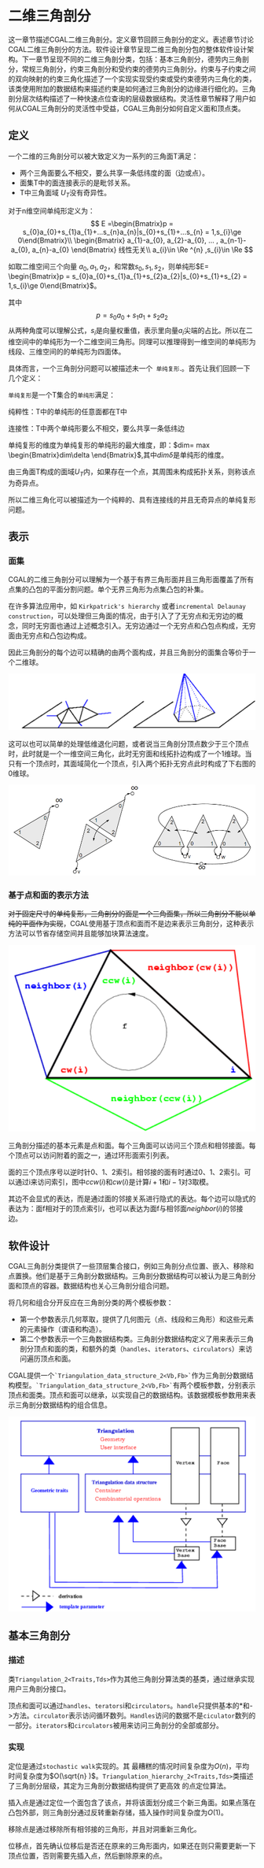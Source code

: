 # 二维三角剖分

这一章节描述CGAL二维三角剖分。定义章节回顾三角剖分的定义。表述章节讨论CGAL二维三角剖分的方法。软件设计章节呈现二维三角剖分包的整体软件设计架构。下一章节呈现不同的二维三角剖分类，包括：基本三角剖分，德劳内三角剖分，常规三角剖分，约束三角剖分和受约束的德劳内三角剖分。约束与子约束之间的双向映射的约束三角化描述了一个实现实现受约束或受约束德劳内三角化的类，该类使用附加的数据结构来描述约束是如何通过三角剖分的边缘进行细化的。三角剖分层次结构描述了一种快速点位查询的层级数据结构。灵活性章节解释了用户如何从CGAL三角剖分的灵活性中受益，CGAL三角剖分如何自定义面和顶点类。

## 定义

一个二维的三角剖分可以被大致定义为一系列的三角面T满足：

* 两个三角面要么不相交，要么共享一条低纬度的面（边或点）。
* 面集T中的面连接表示的是毗邻关系。
* T中三角面域 $U_T$没有奇异性。

对于n维空间单纯形定义为：
$$
E =\begin{Bmatrix}p = s_{0}a_{0}+s_{1}a_{1}+...s_{n}a_{n}|s_{0}+s_{1}+...s_{n} = 1,s_{i}\ge 0\end{Bmatrix}\\
\begin{Bmatrix} a_{1}-a_{0}, a_{2}-a_{0}, ... , a_{n-1}-a_{0}, a_{n}-a_{0} \end{Bmatrix} 线性无关\\
a_{i}\in \Re ^{n} ,s_{i}\in \Re
$$

如取二维空间三个向量 $a_{0},a_{1},a_{2}$，和常数$s_{0}, s_{1}, s_{2}$，则单纯形$E= \begin{Bmatrix}p = s_{0}a_{0}+s_{1}a_{1}+s_{2}a_{2}|s_{0}+s_{1}+s_{2} = 1,s_{i}\ge 0\end{Bmatrix}$。

其中 
$$
p = s_{0}a_{0}+s_{1}a_{1}+s_{2}a_{2}
$$
从两种角度可以理解公式，$s_{i}$是向量权重值，表示里向量$a_{i}$尖端的占比。所以在二维空间中的单纯形为一个二维空间三角形。同理可以推理得到一维空间的单纯形为线段、三维空间的的单纯形为四面体。

具体而言，一个三角剖分问题可以被描述未一个`` 单纯复形``.。首先让我们回顾一下几个定义：

``单纯复形``是一个T集合的``单纯形``满足：

纯粹性：T中的单纯形的任意面都在T中

连接性：T中两个单纯形要么不相交，要么共享一条低纬边

单纯复形的维度为单纯复形的单纯形的最大维度，即：$dim= max \begin{Bmatrix}dim\delta  \end{Bmatrix}$,其中$dim\delta$是单纯形的维度。

由三角面T构成的面域$U_T$内，如果存在一个点，其周围未构成拓扑关系，则称该点为奇异点。

所以二维三角化可以被描述为一个纯粹的、具有连接线的并且无奇异点的单纯复形问题。

## 表示

### 面集

CGAL的二维三角剖分可以理解为一个基于有界三角形面并且三角形面覆盖了所有点集的凸包的平面分割问题。单个无界三角形为点集凸包的补集。

在许多算法应用中，如 ``Kirkpatrick's hierarchy`` 或者``incremental Delaunay construction``，可以处理但三角面的情况，由于引入了了无穷点和无穷边的概念，同时无穷面也通过上述概念引入。无穷边通过一个无穷点和凸包点构成，无穷面由无穷点和凸包边构成。

因此三角剖分的每个边可以精确的由两个面构成，并且三角剖分的面集合等价于一个二维球。

![Infinite vertex and infinite faces](imgs/Triangulations/image-20230214115730678.png)

这可以也可以简单的处理低维退化问题，或者说当三角剖分顶点数少于三个顶点时，此时就是一个一维空间三角化，此时无穷面和线拓扑边构成了一个1维球。当只有一个顶点时，其面域简化一个顶点，引入两个拓扑无穷点此时构成了下右图的0维球。

![Triangulations with zero, one, and two finite vertices](imgs/Triangulations/image-20230214135149246.png)

### 基于点和面的表示方法

~~对于固定尺寸的单纯复形，三角剖分的面是一个三角面集，所以三角剖分不能以单纯的平面作为实现~~，CGAL使用基于顶点和面而不是边来表示三角剖分，这种表示方法可以节省存储空间并且能够加块算法速度。

![Vertices and neighbors](imgs/Triangulations/image-20230214141611593.png)

三角剖分描述的基本元素是点和面。每个三角面可以访问三个顶点和相邻接面。每个顶点可以访问附着的面之一，通过环形面索引列表。

面的三个顶点序号以逆时针0、1、2索引。相邻接的面有时通过0、1、2索引。可以通过i来访问索引，图中$ccw(i)$和$cw(i)$是计算$i+1$和$i-1$对3取模。

其边不会显式的表达，而是通过面的邻接关系进行隐式的表达。每个边可以隐式的表达为：面f相对于的顶点索引$i$，也可以表达为面f与相邻面$neighbor(i)$的邻接边。

## 软件设计

CGAL三角剖分类提供了一些顶层集合接口，例如三角剖分点位置、嵌入、移除和点置换。他们是基于三角剖分数据结构。三角剖分数据结构可以被认为是三角剖分面和顶点的容器。数据结构也关心三角剖分组合问题。

将几何和组合分开反应在三角剖分类的两个模板参数：

* 第一个参数表示几何萃取，提供了几何图元（点、线段和三角形）和这些元素的元素操作（谓语和构造）。
* 第二个参数表示一个三角数据结构类。三角剖分数据结构定义了用来表示三角剖分顶点和面的类，和额外的类（``handles``、``iterators``、``circulators``）来访问遍历顶点和面。

CGAL提供一个`` `Triangulation_data_structure_2<Vb,Fb>` ``作为三角剖分数据结构模型。`` `Triangulation_data_structure_2<Vb,Fb>` ``有两个模板参数，分别表示顶点和面类。顶点和面可以继承，以实现自己的数据结构。该数据模板参数用来表示三角剖分数据结构的组合信息。

![The triangulations software design.](imgs/Triangulations/image-20230214152112972.png)

## 基本三角剖分

### 描述

类``Triangulation_2<Traits,Tds>``作为其他三角剖分算法类的基类，通过继承实现用户三角剖分接口。

顶点和面可以通过``handles``、``terators``i和``circulators``。``handle``只提供基本的*和->方法。``circulator``表示访问循环数列。``Handles``访问的数据不是``ciculator``数列的一部分。``iterators``和``circulators``被用来访问三角剖分的全部或部分。

### 实现

定位是通过``stochastic walk``实现的。其 最糟糕的情况时间复杂度为$O(n)$，平均时间复杂度为$O(\sqrt{n} )$。``Triangulation_hierarchy_2<Traits,Tds>``类描述了三角剖分层级，其定为三角剖分数据结构提供了更高效 的点定位算法。

插入点是通过定位一个面包含了该点，并将该面划分成三个新三角面。如果点落在凸包外部，则三角剖分通过反转重新存储，插入操作时间复杂度为$O(1)$。

移除点是通过移除所有相邻接的三角形，并且对洞重新三角化。

位移点，首先确认位移后是否还在原来的三角形面内，如果还在则只需要更新一下顶点位置，否则需要先插入点，然后删除原来的点。



